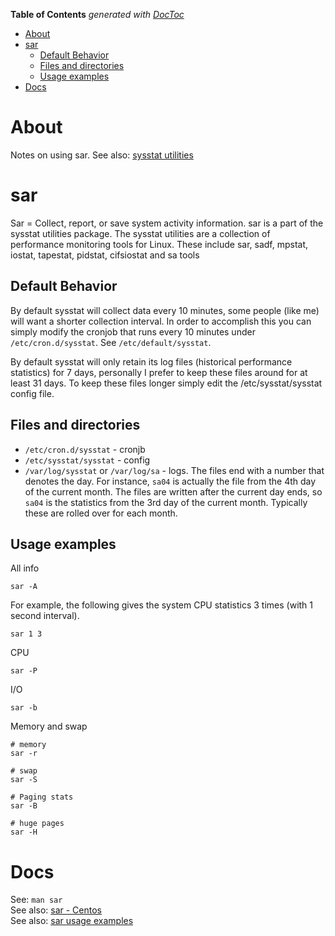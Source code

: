<!-- START doctoc generated TOC please keep comment here to allow auto update -->
<!-- DON'T EDIT THIS SECTION, INSTEAD RE-RUN doctoc TO UPDATE -->
**Table of Contents**  *generated with [DocToc](https://github.com/thlorenz/doctoc)*

- [About](#about)
- [sar](#sar)
  - [Default Behavior](#default-behavior)
  - [Files and directories](#files-and-directories)
  - [Usage examples](#usage-examples)
- [Docs](#docs)

<!-- END doctoc generated TOC please keep comment here to allow auto update -->

# About

Notes on using sar. See also: [sysstat utilities](https://github.com/mdeguzis/documents/tree/master/linux-applications/sysstat)

# sar

Sar = Collect, report, or save system activity information. sar is a part of the sysstat utilities package. The sysstat utilities are a collection of performance monitoring tools for Linux. These include sar, sadf, mpstat, iostat, tapestat, pidstat, cifsiostat  and sa tools

## Default Behavior

By default sysstat will collect data every 10 minutes, some people (like me) will want a shorter collection interval. In order to accomplish this you can simply modify the cronjob that runs every 10 minutes under `/etc/cron.d/sysstat`. See `/etc/default/sysstat`.

By default sysstat will only retain its log files (historical performance statistics) for 7 days, personally I prefer to keep these files around for at least 31 days. To keep these files longer simply edit the /etc/sysstat/sysstat config file.

## Files and directories

* `/etc/cron.d/sysstat` - cronjb
* `/etc/sysstat/sysstat` - config
* `/var/log/sysstat` or `/var/log/sa` - logs. The files end with a number that denotes the day. For instance, `sa04` is actually the file from the 4th day of the current month. The files are written after the current day ends, so `sa04` is the statistics from the 3rd day of the current month. Typically these are rolled over for each month.

## Usage examples

All info
```
sar -A
```

For example, the following gives the system CPU statistics 3 times (with 1 second interval).
```
sar 1 3
```

CPU
```
sar -P
```

I/O
```
sar -b
```

Memory and swap
```
# memory
sar -r

# swap
sar -S

# Paging stats
sar -B

# huge pages
sar -H
```

# Docs

See: `man sar`  
See also: [sar - Centos](https://www.globo.tech/learning-center/install-sar-centos)  
See also: [sar usage examples](http://www.thegeekstuff.com/2011/03/sar-examples)
